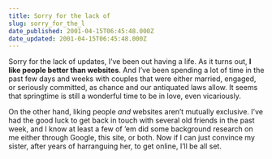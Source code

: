 ```yaml
---
title: Sorry for the lack of
slug: sorry_for_the_l
date_published: 2001-04-15T06:45:48.000Z
date_updated: 2001-04-15T06:45:48.000Z
---
```


Sorry for the lack of updates, I’ve been out having a life. As it turns out, **I like people better than websites**. And I’ve been spending a lot of time in the past few days and weeks with couples that were either married, engaged, or seriously committed, as chance and our antiquated laws allow. It seems that springtime is still a wonderful time to be in love, even vicariously.

On the other hand, liking people *and* websites aren’t mutually exclusive. I’ve had the good luck to get back in touch with several old friends in the past week, and I know at least a few of ’em did some background research on me either through Google, this site, or both. Now if I can just convince my sister, after years of harranguing her, to get online, I’ll be all set.
